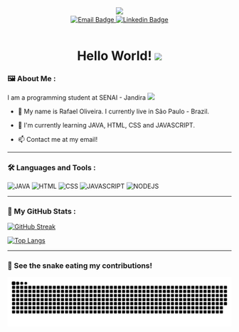 <div id="header" align="center">
  <img src="https://media.giphy.com/media/dKc2fBq97S9gIzLX2j/giphy.gif" width="150"/>
</div>
<div id="badges" align="center">
  <a href="mailto:rafael.souza075@outlook.com">
    <img src="https://img.shields.io/badge/Email-red?style=for-the-badge&logo=maildotru&logoColor=white" alt="Email Badge"/>
  </a>
  <a href="https://www.linkedin.com/in/rafael-oliveira-de-souza-07111223a/">
    <img src="https://img.shields.io/badge/Linkedin-blue?style=for-the-badge&logo=linkedin&logoColor=white" alt="Linkedin Badge"/>
  </a>
</div>
<div id="views-counter" align="center">
  <img src="https://komarev.com/ghpvc/?username=rafaeloliveira3&style=flat-square&color=blue" alt=""/>  
</div>
<h1 align="center">
  Hello World!
  <img src="https://media.giphy.com/media/hvRJCLFzcasrR4ia7z/giphy.gif" width="30"/>
</h1>

### :framed_picture: About Me :

I am a programming student at SENAI - Jandira <img src="https://media.giphy.com/media/WUlplcMpOCEmTGBtBW/giphy.gif" width="30">

- 🌱 My name is Rafael Oliveira. I currently live in São Paulo - Brazil.

- 🔭 I'm currently learning JAVA, HTML, CSS and JAVASCRIPT.

- 📫 Contact me at my email!

---

### :hammer_and_wrench: Languages and Tools :

<div>
  <img src="https://cdn.jsdelivr.net/gh/devicons/devicon/icons/java/java-original.svg" title="JAVA" alt="JAVA" width="40" height="40"/>
  <img src="https://cdn.jsdelivr.net/gh/devicons/devicon/icons/html5/html5-original.svg" title="HTML5" alt="HTML" width="40" height="40"/>
  <img src="https://cdn.jsdelivr.net/gh/devicons/devicon/icons/css3/css3-original.svg" title="CSS3" alt="CSS" width="40" height="40"/>
  <img src="https://cdn.jsdelivr.net/gh/devicons/devicon/icons/javascript/javascript-original.svg" title="JAVASCRIPT" alt="JAVASCRIPT" width="40" height="40"/>
  <img src="https://cdn.jsdelivr.net/gh/devicons/devicon/icons/nodejs/nodejs-original-wordmark.svg" title="NODEJS" alt="NODEJS" width="40" height="40"/>
</div>

---

### :bookmark_tabs: My GitHub Stats :

[![GitHub Streak](http://github-readme-streak-stats.herokuapp.com?user=rafaeloliveira3&theme=nightowl&date_format=M%20j%5B%2C%20Y%5D&fire=DD2650&border=FFFFFF)](https://git.io/streak-stats)

[![Top Langs](https://github-readme-stats.vercel.app/api/top-langs/?username=rafaeloliveira3&layout=compact&theme=nightowl&border=3A218B)](https://github.com/anuraghazra/github-readme-stats)

---

### :snake: See the snake eating my contributions!

![snake gif](https://github.com/rafaeloliveira3/rafaeloliveira3/blob/output/github-contribution-grid-snake.svg)
